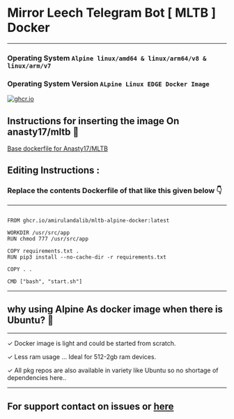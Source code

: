# Mirror Leech Telegram Bot [ MLTB ] Docker

---

### Operating System `Alpine linux/amd64 & linux/arm64/v8 & linux/arm/v7`
### Operating System Version `ALpine Linux EDGE Docker Image`

[![ghcr.io](https://github.com/amirulandalib/mltb-alpine-docker/actions/workflows/github-container-deploy.yml/badge.svg)](https://github.com/amirulandalib/mltb-alpine-docker/actions/workflows/github-container-deploy.yml)

## Instructions for inserting the image On anasty17/mltb 🧰

[Base dockerfile for Anasty17/MLTB](https://github.com/anasty17/mirror-leech-telegram-bot/blob/master/Dockerfile)

## Editing Instructions :

### Replace the contents Dockerfile of that like this given below 👇

---
```

FROM ghcr.io/amirulandalib/mltb-alpine-docker:latest

WORKDIR /usr/src/app
RUN chmod 777 /usr/src/app

COPY requirements.txt .
RUN pip3 install --no-cache-dir -r requirements.txt

COPY . .

CMD ["bash", "start.sh"]

```
---



## why using Alpine As docker image when there is Ubuntu? 🤔
 
---

 ✓ Docker image is light and could be started from scratch.

 ✓ Less ram usage ... Ideal for 512-2gb ram devices.

 ✓ All pkg repos are also available in variety like Ubuntu so no shortage of dependencies here..

---


## For support contact on issues or [here](https://t.me/kangershub)



